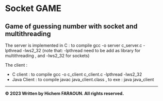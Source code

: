 # Socket GAME
## Game of guessing number with socket and multithreading
The server is implemented in C : to compile gcc -o server c_server.c -lpthread -lws2_32 (note that: -lpthread need to be add as library for multithreading , and -lws2_32 for sockets)

The client : 
* C client : to compile gcc -o c_client c_client.c -lpthread -lws2_32
* Java Client : to compile javac java_client.class , to exe : java java_client

---

**© 2023 Written by Hichem FARAOUN. All rights reserved.**

